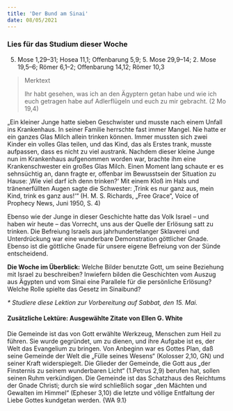 ```yaml
---
title: 'Der Bund am Sinai'
date: 08/05/2021
---
```


### Lies für das Studium dieser Woche
5. Mose 1,29–31; Hosea 11,1; Offenbarung 5,9; 5. Mose 29,9–14; 2. Mose 19,5–6; Römer 6,1–2; Offenbarung 14,12; Römer 10,3

> <p>Merktext</p>
> Ihr habt gesehen, was ich an den Ägyptern getan habe und wie ich euch getragen habe auf Adlerflügeln und euch zu mir gebracht. (2 Mo 19,4)

„Ein kleiner Junge hatte sieben Geschwister und musste nach einem Unfall ins Krankenhaus. In seiner Familie herrschte fast immer Mangel. Nie hatte er ein ganzes Glas Milch allein trinken können. Immer mussten sich zwei Kinder ein volles Glas teilen, und das Kind, das als Erstes trank, musste aufpassen, dass es nicht zu viel austrank. Nachdem dieser kleine Junge nun im Krankenhaus aufgenommen worden war, brachte ihm eine Krankenschwester ein großes Glas Milch. Einen Moment lang schaute er es sehnsüchtig an, dann fragte er, offenbar im Bewusstsein der Situation zu Hause: ‚Wie viel darf ich denn trinken?‘ Mit einem Kloß im Hals und tränenerfüllten Augen sagte die Schwester: ‚Trink es nur ganz aus, mein Kind, trink es ganz aus!‘“ (H. M. S. Richards, „Free Grace“, Voice of Prophecy News, Juni 1950, S. 4)

Ebenso wie der Junge in dieser Geschichte hatte das Volk Israel – und haben wir heute – das Vorrecht, uns aus der Quelle der Erlösung satt zu trinken. Die Befreiung Israels aus jahrhundertelanger Sklaverei und Unterdrückung war eine wunderbare Demonstration göttlicher Gnade. Ebenso ist die göttliche Gnade für unsere eigene Befreiung von der Sünde entscheidend.

**Die Woche im Überblick:** Welche Bilder benutzte Gott, um seine Beziehung mit Israel zu beschreiben? Inwiefern bilden die Geschichten vom Auszug aus Ägypten und vom Sinai eine Parallele für die persönliche Erlösung? Welche Rolle spielte das Gesetz im Sinaibund?

_* Studiere diese Lektion zur Vorbereitung auf Sabbat, den 15. Mai._

#### Zusätzliche Lektüre: Ausgewählte Zitate von Ellen G. White

Die Gemeinde ist das von Gott erwählte Werkzeug, Menschen zum Heil zu führen. Sie wurde gegründet, um zu dienen, und ihre Aufgabe ist es, der Welt das Evangelium zu bringen. Von Anbeginn war es Gottes Plan, daß seine Gemeinde der Welt die „Fülle seines Wesens“ (Kolosser 2,10, GN) und seiner Kraft widerspiegelt. Die Glieder der Gemeinde, die Gott aus „der Finsternis zu seinem wunderbaren Licht“ (1.Petrus 2,9) berufen hat, sollen seinen Ruhm verkündigen. Die Gemeinde ist das Schatzhaus des Reichtums der Gnade Christi; durch sie wird schließlich sogar „den Mächten und Gewalten im Himmel“ (Epheser 3,10) die letzte und völlige Entfaltung der Liebe Gottes kundgetan werden. {WA 9.1}